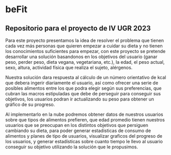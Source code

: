# beFit
## Repositorio para el proyecto de IV UGR 2023

Para este proyecto presentamos la idea de resolver el problema que tienen cada vez más personas que quieren empezar a cuidar su dieta y no tienen los conocimientos suficientes para empezar, con este proyecto se pretende desarrollar una solución basandonos en los objetivos del usuario (ganar peso, perder peso, dieta vegana, vegetariana, etc.), la edad, el peso actual, sexo, altura, actividad física que realiza el sujeto, alérgenos.

Nuestra solución dara respuesta al cálculo de un número orientativo de kcal que debera ingerir diariamente el usuario, así como ofrecer una serie de posibles alimentos entre los que podra elegir según sus preferencias, que cubran las macros estipuladas que debe de perseguir para conseguir sus objetivos, los usuarios podran ir actualizando su peso para obtener un gráfico de su progreso.

Al implementarlo en la nube podremos obtener datos de nuestros usuarios sobre que tipos de alimentos prefieren, que edad promedio tienen nuestros usuarios que se preocupan en los distintos objetivos que persiguen cambiando su dieta, para poder generar estadisticas de consumo de alimentos y planes de tipo de usuarios, visualizar graficos del progreso de los usuarios, y generar estadísticas sobre cuanto tiempo le llevo al usuario conseguir su objetivo utilizando 
la solución que le propusimos. 
